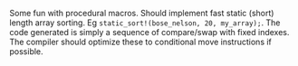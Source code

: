 Some fun with procedural macros. Should implement fast static (short) length
array sorting. Eg `static_sort!(bose_nelson, 20, my_array);`. The code
generated is simply a sequence of compare/swap with fixed indexes. The
compiler should optimize these to conditional move instructions if possible.
